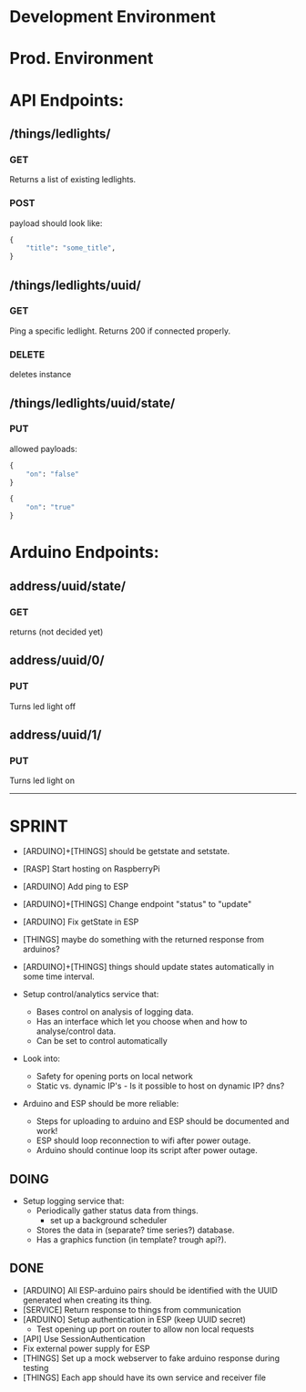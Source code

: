 # Development Environment

# Prod. Environment

# API Endpoints:

## /things/ledlights/

### GET

Returns a list of existing ledlights.

### POST

payload should look like:
```python
{
    "title": "some_title",
}
```
## /things/ledlights/uuid/

### GET

Ping a specific ledlight. Returns 200 if connected properly.

### DELETE

deletes instance

## /things/ledlights/uuid/state/ 

### PUT

allowed payloads:
```python
{
    "on": "false"
}

{
    "on": "true"
}
```

# Arduino Endpoints:

## address/uuid/state/

### GET

returns (not decided yet)

## address/uuid/0/

### PUT

Turns led light off

## address/uuid/1/

### PUT

Turns led light on

--------------------------------------------------------------------------------

# SPRINT

* [ARDUINO]+[THINGS] should be getstate and setstate.
* [RASP] Start hosting on RaspberryPi
* [ARDUINO] Add ping to ESP
* [ARDUINO]+[THINGS] Change endpoint "status" to "update"
* [ARDUINO] Fix getState in ESP
* [THINGS] maybe do something with the returned response from arduinos?
* [ARDUINO]+[THINGS] things should update states automatically in some time interval.

* Setup control/analytics service that:
    * Bases control on analysis of logging data.
    * Has an interface which let you choose when and how to analyse/control data.
    * Can be set to control automatically
* Look into:
	* Safety for opening ports on local network
	* Static vs. dynamic IP's - Is it possible to host on dynamic IP? dns?
* Arduino and ESP should be more reliable:
	* Steps for uploading to arduino and ESP should be documented and work!
	* ESP should loop reconnection to wifi after power outage.
	* Arduino should continue loop its script after power outage.

## DOING

* Setup logging service that:
    * Periodically gather status data from things.
        - set up a background scheduler
    * Stores the data in (separate? time series?) database.
    * Has a graphics function (in template? trough api?).

## DONE

* [ARDUINO] All ESP-arduino pairs should be identified with the UUID generated when creating its thing.
* [SERVICE] Return response to things from communication
* [ARDUINO] Setup authentication in ESP (keep UUID secret)
    * Test opening up port on router to allow non local requests
* [API] Use SessionAuthentication
* Fix external power supply for ESP
* [THINGS] Set up a mock webserver to fake arduino response during testing
* [THINGS] Each app should have its own service and receiver file
